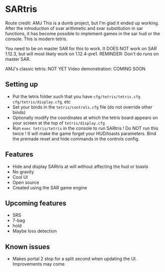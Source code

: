 # SARtris

Route credit: AMJ
This is a dumb project, but I'm glad it ended up working.
After the introduction of svar arithmetic and svar substitution in sar functions, it has become possible to implement games in the sar hud or the console. This is modern tetris.

You need to be on master SAR for this to work. It DOES NOT work on SAR 1.12.3, but will most likely work on 1.12.4-pre1.
REMINDER: Don't do runs on master SAR.

AMJ's classic tetris: NOT YET
Video demonstration: COMING SOON

## Setting up

- Put the tetris folder such that you have `cfg/tetris/tetris.cfg` `cfg/tetris/display.cfg`, etc
- Set your binds in the `tetris/controls.cfg` file (do not override other binds)
- Optionally modify the coordinates at which the tetris board appears on your screen at the top of `tetris/display.cfg`
- Run `exec tetris/tetris` in the console to run SARtris ! Do NOT run this twice ! It will make the game forget your HUD/toasts parameters. Bind the premade reset and hide commands in the controls config.

## Features
- Hide and display SARtris at will without affecting the hud or toasts
- No gravity
- Cool UI
- Open source
- Created using the SAR game engine

## Upcoming features
- SRS
- 7-bag
- hold
- Maybe loss detection

## Known issues
- Makes portal 2 stop for a split second when updating the UI. Improvements may come

